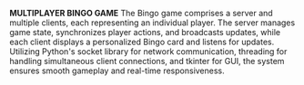 **MULTIPLAYER BINGO GAME**
  The Bingo game comprises a server and multiple clients, each representing an individual player. The server manages game state, synchronizes player actions, and broadcasts updates,
while each client displays a personalized Bingo card and listens for updates. Utilizing Python's socket library for network communication, threading for handling simultaneous client 
connections, and tkinter for GUI, the system ensures smooth gameplay and real-time responsiveness.
